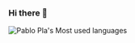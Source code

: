 ### Hi there 👋

<!--![Pablo Pla's Github Stats](https://metrics.lecoq.io/plablo) -->

![Pablo Pla's Most used languages](https://github-readme-stats.vercel.app/api/top-langs?username=plablo&show_icons=true&count_private=true&theme=gotham)

<!--
**plablo/plablo** is a ✨ _special_ ✨ repository because its `README.md` (this file) appears on your GitHub profile.

Here are some ideas to get you started:

- 🔭 I’m currently working on ...
- 🌱 I’m currently learning ...
- 👯 I’m looking to collaborate on ...
- 🤔 I’m looking for help with ...
- 💬 Ask me about ...
- 📫 How to reach me: ...
- 😄 Pronouns: ...
- ⚡ Fun fact: ...
-->
